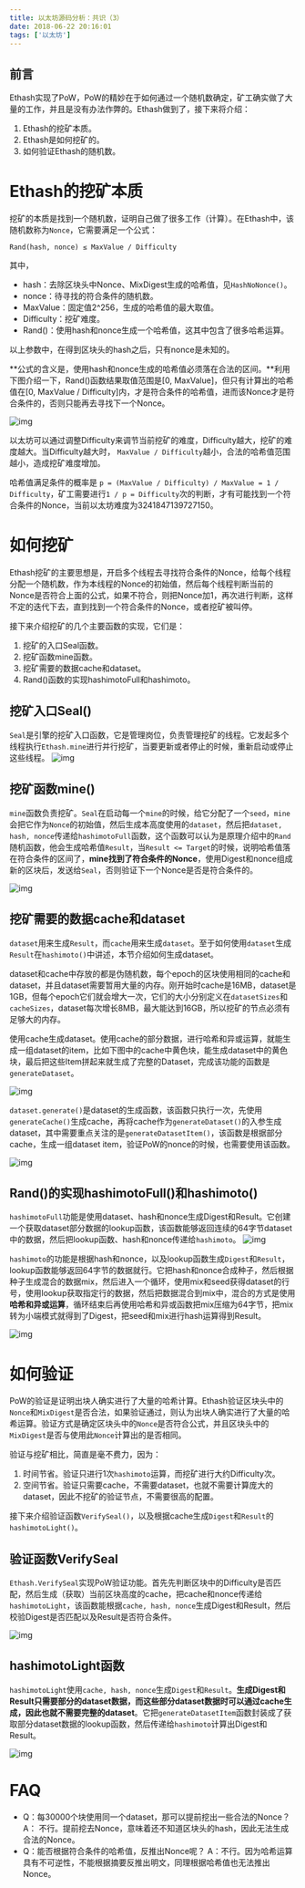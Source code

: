 ```yaml
---
title: 以太坊源码分析：共识（3）
date: 2018-06-22 20:16:01
tags: ['以太坊']
---
```


## 前言

Ethash实现了PoW，PoW的精妙在于如何通过一个随机数确定，矿工确实做了大量的工作，并且是没有办法作弊的。Ethash做到了，接下来将介绍：

1. Ethash的挖矿本质。
2. Ethash是如何挖矿的。
3. 如何验证Ethash的随机数。

<!--more-->

# Ethash的挖矿本质

挖矿的本质是找到一个随机数，证明自己做了很多工作（计算）。在Ethash中，该随机数称为`Nonce`，它需要满足一个公式：

`Rand(hash, nonce) ≤ MaxValue / Difficulty`

其中，

- hash：去除区块头中Nonce、MixDigest生成的哈希值，见`HashNoNonce()`。
- nonce：待寻找的符合条件的随机数。
- MaxValue：固定值2^256，生成的哈希值的最大取值。
- Difficulty：挖矿难度。
- Rand()：使用hash和nonce生成一个哈希值，这其中包含了很多哈希运算。

以上参数中，在得到区块头的hash之后，只有nonce是未知的。

**公式的含义是，使用hash和nonce生成的哈希值必须落在合法的区间。**利用下图介绍一下，Rand()函数结果取值范围是[0, MaxValue]，但只有计算出的哈希值在[0, MaxValue / Difficulty]内，才是符合条件的哈希值，进而该Nonce才是符合条件的，否则只能再去寻找下一个Nonce。

![img](http://7xixtr.com1.z0.glb.clouddn.com/2018-06-22-121846.jpg)

以太坊可以通过调整Difficulty来调节当前挖矿的难度，Difficulty越大，挖矿的难度越大。当Difficulty越大时， `MaxValue / Difficulty`越小，合法的哈希值范围越小，造成挖矿难度增加。

哈希值满足条件的概率是 `p = (MaxValue / Difficulty) / MaxValue = 1 / Difficulty`，矿工需要进行`1 / p = Difficulty`次的判断，才有可能找到一个符合条件的Nonce，当前以太坊难度为3241847139727150。

# 如何挖矿

Ethash挖矿的主要思想是，开启多个线程去寻找符合条件的Nonce，给每个线程分配一个随机数，作为本线程的Nonce的初始值，然后每个线程判断当前的Nonce是否符合上面的公式，如果不符合，则把Nonce加1，再次进行判断，这样不定的迭代下去，直到找到一个符合条件的Nonce，或者挖矿被叫停。

接下来介绍挖矿的几个主要函数的实现，它们是：

1. 挖矿的入口Seal函数。
2. 挖矿函数mine函数。
3. 挖矿需要的数据cache和dataset。
4. Rand()函数的实现hashimotoFull和hashimoto。

## 挖矿入口Seal()

`Seal`是引擎的挖矿入口函数，它是管理岗位，负责管理挖矿的线程。它发起多个线程执行`Ethash.mine`进行并行挖矿，当要更新或者停止的时候，重新启动或停止这些线程。 
![img](http://7xixtr.com1.z0.glb.clouddn.com/2018-06-22-121843.jpg)

## 挖矿函数mine()

`mine`函数负责挖矿。`Seal`在启动每一个`mine`的时候，给它分配了一个`seed`，`mine`会把它作为`Nonce`的初始值，然后生成本高度使用的`dataset`，然后把`dataset, hash, nonce`传递给`hashimotoFull`函数，这个函数可以认为是原理介绍中的`Rand`随机函数，他会生成哈希值`Result`，当`Result <= Target`的时候，说明哈希值落在符合条件的区间了，**mine找到了符合条件的Nonce**，使用Digest和nonce组成新的区块后，发送给`Seal`，否则验证下一个Nonce是否是符合条件的。

![img](http://7xixtr.com1.z0.glb.clouddn.com/2018-06-22-121841.jpg)

## 挖矿需要的数据cache和dataset

`dataset`用来生成`Result`，而`cache`用来生成`dataset`。至于如何使用`dataset`生成`Result`在`hashimoto()`中讲述，本节介绍如何生成dataset。

dataset和cache中存放的都是伪随机数，每个epoch的区块使用相同的cache和dataset，并且dataset需要暂用大量的内存。刚开始时cache是16MB，dataset是1GB，但每个epoch它们就会增大一次，它们的大小分别定义在`datasetSizes`和`cacheSizes`，dataset每次增长8MB，最大能达到16GB，所以挖矿的节点必须有足够大的内存。

使用cache生成dataset。使用cache的部分数据，进行哈希和异或运算，就能生成一组dataset的item，比如下图中的cache中黄色块，能生成dataset中的黄色块，最后把这些Item拼起来就生成了完整的Dataset，完成该功能的函数是`generateDataset`。

![img](http://7xixtr.com1.z0.glb.clouddn.com/2018-06-22-121842.jpg)

`dataset.generate()`是dataset的生成函数，该函数只执行一次，先使用`generateCache()`生成cache，再将cache作为`generateDataset()`的入参生成dataset，其中需要重点关注的是`generateDatasetItem()`，该函数是根据部分cache，生成一组dataset item，验证PoW的nonce的时候，也需要使用该函数。

![img](http://7xixtr.com1.z0.glb.clouddn.com/2018-06-22-121840.jpg)

## Rand()的实现hashimotoFull()和hashimoto()

`hashimotoFull`功能是使用dataset、hash和nonce生成Digest和Result。它创建一个获取dataset部分数据的lookup函数，该函数能够返回连续的64字节dataset中的数据，然后把lookup函数、hash和nonce传递给`hashimoto`。 
![img](http://7xixtr.com1.z0.glb.clouddn.com/2018-06-22-121839.jpg)

`hashimoto`的功能是根据hash和nonce，以及lookup函数生成`Digest`和`Result`，lookup函数能够返回64字节的数据就行。它把hash和nonce合成种子，然后根据种子生成混合的数据mix，然后进入一个循环，使用mix和seed获得dataset的行号，使用lookup获取指定行的数据，然后把数据混合到mix中，混合的方式是使用**哈希和异或运算**，循环结束后再使用哈希和异或函数把mix压缩为64字节，把mix转为小端模式就得到了Digest，把seed和mix进行hash运算得到Result。

![img](http://7xixtr.com1.z0.glb.clouddn.com/2018-06-22-121838.jpg)

# 如何验证

PoW的验证是证明出块人确实进行了大量的哈希计算。Ethash验证区块头中的`Nonce`和`MixDigest`是否合法，如果验证通过，则认为出块人确实进行了大量的哈希运算。验证方式是确定区块头中的`Nonce`是否符合公式，并且区块头中的`MixDigest`是否与使用此`Nonce`计算出的是否相同。

验证与挖矿相比，简直是毫不费力，因为：

1. 时间节省。验证只进行1次`hashimoto`运算，而挖矿进行大约Difficulty次。
2. 空间节省。验证只需要cache，不需要dataset，也就不需要计算庞大的dataset，因此不挖矿的验证节点，不需要很高的配置。

接下来介绍验证函数`VerifySeal()`，以及根据cache生成`Digest`和`Result`的`hashimotoLight()`。

## 验证函数VerifySeal

`Ethash.VerifySeal`实现PoW验证功能。首先先判断区块中的Difficulty是否匹配，然后生成（获取）当前区块高度的cache，把cache和nonce传递给`hashimotoLight`，该函数能根据`cache, hash, nonce`生成Digest和Result，然后校验Digest是否匹配以及Result是否符合条件。

![img](http://7xixtr.com1.z0.glb.clouddn.com/2018-06-22-121844.jpg)

## hashimotoLight函数

`hashimotoLight`使用`cache, hash, nonce`生成`Digest`和`Result`。**生成Digest和Result只需要部分的dataset数据，而这些部分dataset数据时可以通过cache生成，因此也就不需要完整的dataset**。它把`generateDatasetItem`函数封装成了获取部分dataset数据的lookup函数，然后传递给`hashimoto`计算出Digest和Result。

![img](http://7xixtr.com1.z0.glb.clouddn.com/2018-06-22-121845.jpg)

# FAQ

- Q：每30000个块使用同一个dataset，那可以提前挖出一些合法的Nonce？ 
  A： 不行。提前挖去Nonce，意味着还不知道区块头的hash，因此无法生成合法的Nonce。
- Q：能否根据符合条件的哈希值，反推出Nonce呢？ 
  A：不行。因为哈希运算具有不可逆性，不能根据摘要反推出明文，同理根据哈希值也无法推出Nonce。